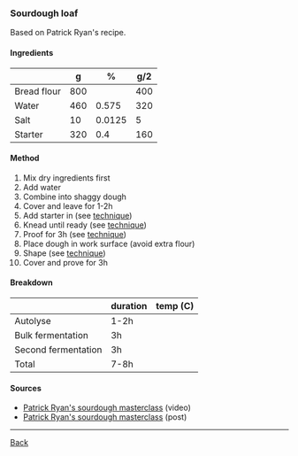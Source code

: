 ### Sourdough loaf

Based on Patrick Ryan's recipe.

#### Ingredients

|             | g   | %      | g/2 |
| ----------- | --- | ------ | --- |
| Bread flour | 800 |        | 400 |
| Water       | 460 | 0.575  | 320 |
| Salt        | 10  | 0.0125 | 5   |
| Starter     | 320 | 0.4    | 160 |

#### Method

1. Mix dry ingredients first
1. Add water
1. Combine into shaggy dough
1. Cover and leave for 1-2h
1. Add starter in (see [technique](../technique.md))
1. Knead until ready (see [technique](../technique.md))
1. Proof for 3h (see [technique](../technique.md))
1. Place dough in work surface (avoid extra flour)
1. Shape (see [technique](../technique.md))
1. Cover and prove for 3h

#### Breakdown

|                     | duration | temp (C) |
| ------------------- | -------- | -------- |
| Autolyse            | 1-2h     |          |
| Bulk fermentation   | 3h       |          |
| Second fermentation | 3h       |          |
| Total               | 7-8h     |          |

#### Sources

- [Patrick Ryan's sourdough masterclass](https://www.youtube.com/watch?v=2FVfJTGpXnU) (video)
- [Patrick Ryan's sourdough masterclass](https://www.ilovecooking.ie/features/sourdough-bread-masterclass-with-patrick-ryan/) (post)

<hr/>

[Back](../README.md)
